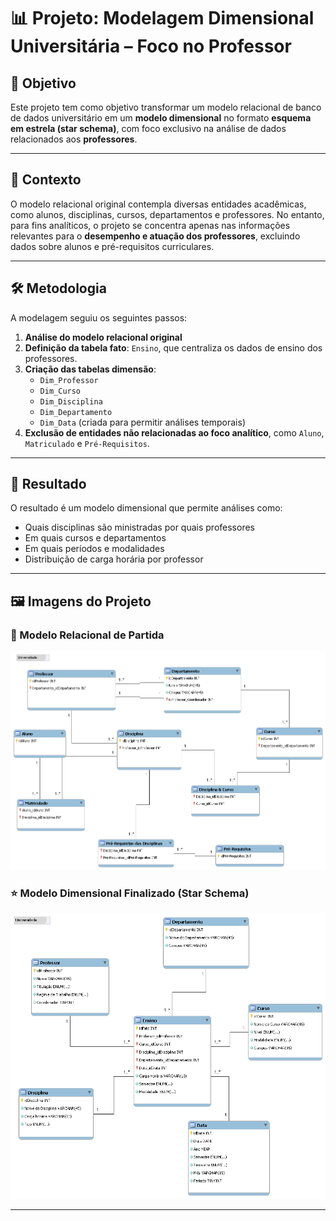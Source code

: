 # 📊 Projeto: Modelagem Dimensional Universitária – Foco no Professor

## 🎯 Objetivo

Este projeto tem como objetivo transformar um modelo relacional de banco de dados universitário em um **modelo dimensional** no formato **esquema em estrela (star schema)**, com foco exclusivo na análise de dados relacionados aos **professores**.

---

## 🧩 Contexto

O modelo relacional original contempla diversas entidades acadêmicas, como alunos, disciplinas, cursos, departamentos e professores. No entanto, para fins analíticos, o projeto se concentra apenas nas informações relevantes para o **desempenho e atuação dos professores**, excluindo dados sobre alunos e pré-requisitos curriculares.

---

## 🛠️ Metodologia

A modelagem seguiu os seguintes passos:

1. **Análise do modelo relacional original**
2. **Definição da tabela fato**: `Ensino`, que centraliza os dados de ensino dos professores.
3. **Criação das tabelas dimensão**:
   - `Dim_Professor`
   - `Dim_Curso`
   - `Dim_Disciplina`
   - `Dim_Departamento`
   - `Dim_Data` (criada para permitir análises temporais)
4. **Exclusão de entidades não relacionadas ao foco analítico**, como `Aluno`, `Matriculado` e `Pré-Requisitos`.

---

## 🧠 Resultado

O resultado é um modelo dimensional que permite análises como:

- Quais disciplinas são ministradas por quais professores
- Em quais cursos e departamentos
- Em quais períodos e modalidades
- Distribuição de carga horária por professor

---

## 🖼️ Imagens do Projeto

### 📌 Modelo Relacional de Partida

![Modelo Relacional](img/Diagrama_universidade.png)

### ⭐ Modelo Dimensional Finalizado (Star Schema)

![Modelo Estrela](img/diagrama_estrela_universidade_professor.png)

---


